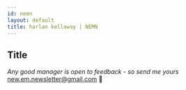 ```yaml
---
id: nemn
layout: default
title: harlan kellaway | NEMN
---
```


## Title

*Any good manager is open to feedback - so send me yours* [new.em.newsletter@gmail.com](new.em.newsletter@gmail.com) 💌
